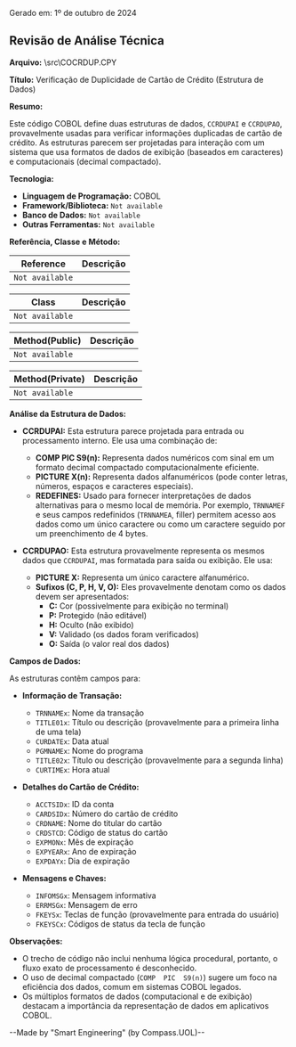 Gerado em: 1º de outubro de 2024

## Revisão de Análise Técnica

**Arquivo:**  \src\COCRDUP.CPY

**Título:**  Verificação de Duplicidade de Cartão de Crédito (Estrutura de Dados)

**Resumo:** 

Este código COBOL define duas estruturas de dados, `CCRDUPAI` e `CCRDUPAO`, provavelmente usadas para verificar informações duplicadas de cartão de crédito. As estruturas parecem ser projetadas para interação com um sistema que usa formatos de dados de exibição (baseados em caracteres) e computacionais (decimal compactado).

**Tecnologia:**

* **Linguagem de Programação:** COBOL 
* **Framework/Biblioteca:** `Not available`
* **Banco de Dados:** `Not available` 
* **Outras Ferramentas:** `Not available`

**Referência, Classe e Método:**

| Reference | Descrição |
|---|---|
|  `Not available` | |

| Class | Descrição |
|---|---|
| `Not available` |  |

| Method(Public) | Descrição |
|---|---|
| `Not available` |  |

| Method(Private) | Descrição |
|---|---|
| `Not available` |  |


**Análise da Estrutura de Dados:**

* **CCRDUPAI:** Esta estrutura parece projetada para entrada ou processamento interno. Ele usa uma combinação de:
    * **COMP  PIC  S9(n):** Representa dados numéricos com sinal em um formato decimal compactado computacionalmente eficiente.
    * **PICTURE X(n):** Representa dados alfanuméricos (pode conter letras, números, espaços e caracteres especiais).
    * **REDEFINES:** Usado para fornecer interpretações de dados alternativas para o mesmo local de memória. Por exemplo, `TRNNAMEF` e seus campos redefinidos (`TRNNAMEA`, filler) permitem acesso aos dados como um único caractere ou como um caractere seguido por um preenchimento de 4 bytes.

* **CCRDUPAO:** Esta estrutura provavelmente representa os mesmos dados que `CCRDUPAI`, mas formatada para saída ou exibição. Ele usa:
    * **PICTURE X:** Representa um único caractere alfanumérico.
    * **Sufixos (C, P, H, V, O):**  Eles provavelmente denotam como os dados devem ser apresentados:
        * **C:** Cor (possivelmente para exibição no terminal)
        * **P:** Protegido (não editável)
        * **H:** Oculto (não exibido)
        * **V:** Validado (os dados foram verificados)
        * **O:** Saída (o valor real dos dados)

**Campos de Dados:**

As estruturas contêm campos para:

* **Informação de Transação:**
    * `TRNNAMEx`: Nome da transação
    * `TITLE01x`: Título ou descrição (provavelmente para a primeira linha de uma tela)
    * `CURDATEx`: Data atual 
    * `PGMNAMEx`: Nome do programa
    * `TITLE02x`: Título ou descrição (provavelmente para a segunda linha)
    * `CURTIMEx`: Hora atual

* **Detalhes do Cartão de Crédito:**
    * `ACCTSIDx`: ID da conta 
    * `CARDSIDx`: Número do cartão de crédito
    * `CRDNAME`: Nome do titular do cartão
    * `CRDSTCD`: Código de status do cartão
    * `EXPMONx`: Mês de expiração
    * `EXPYEARx`: Ano de expiração
    * `EXPDAYx`: Dia de expiração 

* **Mensagens e Chaves:**
    * `INFOMSGx`: Mensagem informativa 
    * `ERRMSGx`: Mensagem de erro
    * `FKEYSx`: Teclas de função (provavelmente para entrada do usuário) 
    * `FKEYSCx`: Códigos de status da tecla de função


**Observações:**

* O trecho de código não inclui nenhuma lógica procedural, portanto, o fluxo exato de processamento é desconhecido.
* O uso de decimal compactado (`COMP  PIC  S9(n)`) sugere um foco na eficiência dos dados, comum em sistemas COBOL legados. 
* Os múltiplos formatos de dados (computacional e de exibição) destacam a importância da representação de dados em aplicativos COBOL.

--Made by "Smart Engineering" (by Compass.UOL)--